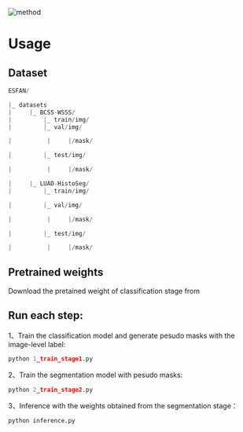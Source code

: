 

![method]([D:\Users\14723\Desktop\论文图\method\method_1.jpg](https://drive.google.com/file/d/1aTuprhBB_7jH5_o9u2iIwtjBTDVg-gDe/view?usp=drive_link))

# Usage

## Dataset

```python
ESFAN/

|_ datasets
|     |_ BCSS-WSSS/
|         |_ train/img/
|         |_ val/img/

|          |     |/mask/

|         |_ test/img/

|          |     |/mask/

|     |_ LUAD-HistoSeg/
|         |_ train/img/

|         |_ val/img/

|          |     |/mask/

|         |_ test/img/

|          |     |/mask/
```

## Pretrained weights

Download the pretained weight of classification stage from

## Run each step:

1、Train the classification model and generate pesudo masks with the image-level label:

```python
python 1_train_stage1.py
```

2、Train the segmentation model with pesudo masks:

```python
python 2_train_stage2.py
```

3、Inference with the weights obtained from the segmentation stage：

```python
python inference.py
```

